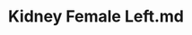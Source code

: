 ---
title: Kidney Female Left.md
release_version: v1.2
model_type: ref-organs
description: '[This reference organ](https://hubmapconsortium.github.io/ccf/pages/ccf-3d-reference-library.html) was created using data from the Visible Human Female, provided by the National Library of Medicine. Changes include removing the renal calyces and renal papillae and adding them to the ureter model per subject matter expert input. '
creators:
  - 0000-0003-4066-7531
  - 0000-0002-3333-5646
project_leads:
  - 0000-0002-3321-6137
reviewers:
  - 0000-0001-9198-5498
  - 0000-0003-2804-127X
creation_date: 2022-05-06T00:00:00
license: CC BY 4.0
publisher:  HuBMAP 
funder:  National Institutes of Health 
award_number:  OT2OD026671 
hubmap_id: HBM898.QGVV.734 
datatable: vh_f_kidney_l.glb
doi: https://doi.org/10.48539/HBM898.QGVV.734
---